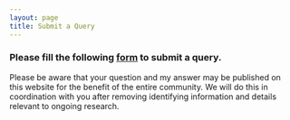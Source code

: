 ```yaml
---
layout: page
title: Submit a Query
---
```


### Please fill the following [form](https://forms.gle/iCBe6rToC1cRhvf99) to submit a query.


Please be aware that your question and my answer may be published on this website for the benefit of the entire community. We will do this in coordination with you after removing identifying information and details relevant to ongoing research.
